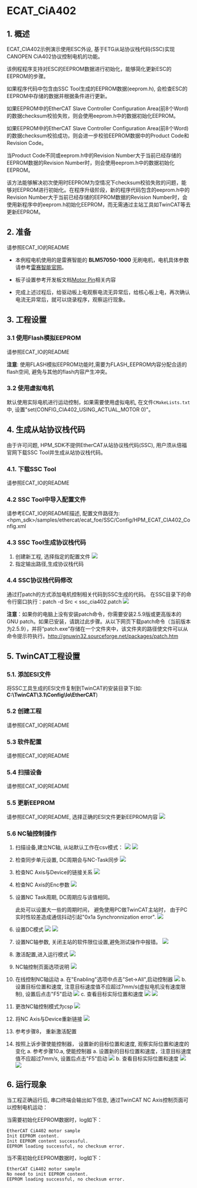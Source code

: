 # ECAT_CiA402

## 1. 概述

ECAT_CIA402示例演示使用ESC外设, 基于ETG从站协议栈代码(SSC)实现CANOPEN CiA402协议控制电机的功能。

该例程程序支持对ESC的EEPROM数据进行初始化，能够简化更新ESC的EEPROM的步骤。

如果程序代码中包含由SSC Tool生成的EEPROM数据(eeprom.h), 会检查ESC的EEPROM中存储的数据并根据条件进行更新。

如果EEPROM中的EtherCAT Slave Controller Configuration Area(前8个Word)的数据checksum校验失败，则会使用eeprom.h中的数据初始化EEPROM。

如果EEPROM中的EtherCAT Slave Controller Configuration Area(前8个Word)的数据checksum校验成功，则会进一步校验EEPROM数据中的Product Code和Revision Code。

当Product Code不同或eeprom.h中的Revision Number大于当前已经存储的EEPROM数据的Revision Number时，则会使用eeprom.h中的数据初始化EEPROM。

该方法能够解决初次使用时EEPROM为空情况下checksum校验失败的问题，能够对EEPROM进行初始化。在程序升级阶段，新的程序代码包含的eeprom.h中的Revision Number大于当前已经存储的EEPROM数据的Revision Number时，会使用新程序中的eeprom.h初始化EEPROM，而无需通过主站工具如TwinCAT等去更新EEPROM。

## 2. 准备
  请参照ECAT_IO的README

  - 本例程电机使用的是雷赛智能的 **BLM57050-1000** 无刷电机，电机具体参数请参考[雷赛智能官网](https://leisai.com/)。

  - 板子设置参考开发板文档[Motor Pin](lab_board_motor_ctrl_pin)相关内容

  - 完成上述过程后，给驱动板上电观察电流无异常后，给核心板上电，再次确认电流无异常后，就可以烧录程序，观察运行现象。

## 3. 工程设置

### 3.1 使用Flash模拟EEPROM
  请参照ECAT_IO的README

  **注意**: 使用FLASH模拟EEPROM功能时,需要为FLASH_EEPROM内容分配合适的flash空间, 避免与其他的flash内容产生冲突。

### 3.2 使用虚拟电机

  默认使用实际电机进行运动控制，如果需要使用虚拟电机, 在文件`CMakeLists.txt`中, 设置"set(CONFIG_CIA402_USING_ACTUAL_MOTOR 0)"。

## 4. 生成从站协议栈代码

由于许可问题, HPM_SDK不提供EtherCAT从站协议栈代码(SSC), 用户须从倍福官网下载SSC Tool并生成从站协议栈代码。

### 4.1. 下载SSC Tool
  请参照ECAT_IO的README

### 4.2 SSC Tool中导入配置文件
  请参考ECAT_IO的README描述, 配置文件路径为: <hpm_sdk>/samples/ethercat/ecat_foe/SSC/Config/HPM_ECAT_CIA402_Config.xml

### 4.3 SSC Tool生成协议栈代码
  1. 创建新工程, 选择指定的配置文件
    ![](doc/ssc_create_project.png)
  2. 指定输出路径,生成协议栈代码

### 4.4 SSC协议栈代码修改

  通过打patch的方式添加电机控制相关代码到SSC生成的代码。
  在SSC目录下的命令行窗口执行：patch -d Src < ssc_cia402.patch
  ![](doc/ssc_patch.png)

  **注意**：如果你的电脑上没有安装patch命令，你需要安装2.5.9版或更高版本的GNU patch。如果已安装，请跳过此步骤。从以下网页下载patch命令（当前版本为2.5.9），并将“patch.exe”存储在一个文件夹中，该文件夹的路径使文件可以从命令提示符执行。http://gnuwin32.sourceforge.net/packages/patch.htm

## 5. TwinCAT工程设置

### 5.1. 添加ESI文件
  将SSC工具生成的ESI文件复制到TwinCAT的安装目录下(如: **C:\TwinCAT\3.1\Config\Io\EtherCAT**)

### 5.2 创建工程
  请参照ECAT_IO的README

### 5.3 软件配置
  请参照ECAT_IO的README

### 5.4 扫描设备
  请参照ECAT_IO的README

### 5.5 更新EEPROM
  请参照ECAT_IO的README, 选择正确的ESI文件更新EEPROM内容
  ![](doc/twincat_eeprom_update_cia402.png)

### 5.6 NC轴控制操作
  1. 扫描设备,建立NC轴, 从站默认工作在csv模式：
      ![](doc/twincat_scan_nc.png)
      ![](doc/twincat_scan_result.png)
  2. 检查同步单元设置, DC周期会与NC-Task同步
      ![](doc/twincat_device_sync_unit.png)
  3. 检查NC Axis与Device的链接关系
      ![](doc/twincat_nc_axis_check_link.png)
  4. 检查NC Axis的Enc参数
      ![](doc/twincat_nc_enc_parameter.png)
  5. 设置NC Task周期, DC周期应与该值相同。

      此处可以设置大一些的周期时间， 避免使用PC做TwinCAT主站时， 由于PC实时性较差造成通信抖动引起"0x1a Synchronnization error".
      ![](doc/twincat_nc_task_cycle.png)
  6. 设置DC模式
      ![](doc/twincat_slave_dc_setting.png)
      ![](doc/twincat_device_dc_setting.png)
  7. 设置NC轴参数, 关闭主站的软件限位设置,避免测试操作中报错。
      ![](doc/twincat_nc_axis.png)
  8. 激活配置,进入运行模式
      ![](doc/twincat_active_configuration.png)
  9. NC轴控制页面选项说明
      ![](doc/twincat_nc_axis_online_0.png)
  10. 在线控制NC轴运动
    a. 在"Enabling"选项中点击"Set->All",启动控制器
      ![](doc/twincat_nc_axis_enable.png)
    b. 设置目标位置和速度, 注意目标速度值不应超过7mm/s(虚拟电机没有速度限制), 设置后点击"F5"启动
      ![](doc/twincat_nc_axis_setting.png)
    c. 查看目标实际位置和速度
      ![](doc/twincat_nc_axis_csv_run.png)
      ![](doc/twincat_nc_axis_csv_stop.png)
  11. 更改NC轴控制模式为csp
    ![](doc/twincat_slave_cfg_to_csp.png)
  12. 将NC Axis与Device重新链接
    ![](doc/twincat_nc_axis_link.png)
  13. 参考步骤8， 重新激活配置
  14. 按照上诉步骤使能控制器， 设置新的目标位置和速度, 观察实际位置和速度的变化
    a. 参考步骤10.a, 使能控制器
    a. 设置新的目标位置和速度，注意目标速度值不应超过7mm/s, 设置后点击"F5"启动
      ![](doc/twincat_nc_axis_csp_setting.png)
    b. 查看目标实际位置和速度
      ![](doc/twincat_nc_axis_csp_run.png)
      ![](doc/twincat_nc_axis_csp_stop.png)

## 6. 运行现象

当工程正确运行后, 串口终端会输出如下信息, 通过TwinCAT NC Axis控制页面可以控制电机运动：

当需要初始化EEPROM数据时，log如下：
```console
EtherCAT CiA402 motor sample
Init EEPROM content.
Init EEPROM content successful.
EEPROM loading successful, no checksum error.
```
当不需初始化EEPROM数据时，log如下：
```console
EtherCAT CiA402 motor sample
No need to init EEPROM content.
EEPROM loading successful, no checksum error.
```


























